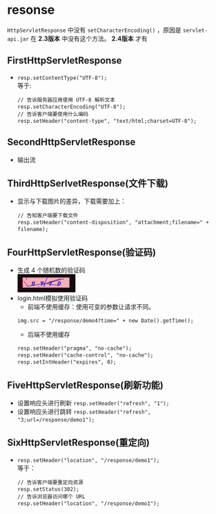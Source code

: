 # resonse
`HttpServletResponse` 中没有 `setCharacterEncoding()` ，原因是 `servlet-api.jar` 在 **2.3版本** 中没有这个方法。 **2.4版本** 才有
## FirstHttpServletResponse
* `resp.setContentType("UTF-8");` <br/>
    等于:
    ```
    // 告诉服务器应用使用 UTF-8 解析文本
    resp.setCharacterEncoding("UTF-8");
    // 告诉客户端要使用什么编码
    resp.setHeader("content-type", "text/html;charset=UTF-8");
    ```
## SecondHttpServletResponse
* 输出流
## ThirdHttpSerlvetResponse(文件下载)
* 显示与下载图片的差异，下载需要加上：
    ```
    // 告知客户端要下载文件
    resp.setHeader("content-disposition", "attachment;filename=" + filename);
    ```
## FourHttpServletResponse(验证码)
* 生成 4 个随机数的验证码<br/>
![验证码](../images/response/four.png)
* login.html模拟使用验证码
  * 前端不使用缓存：使用可变的参数让请求不同。<br>
  ```
  img.src = "/response/demo4?time=" + new Date().getTime();
  ``` 
  * 后端不使用缓存<br>
  ```
  resp.setHeader("pragma", "no-cache");
  resp.setHeader("cache-control", "no-cache");
  resp.setIntHeader("expires", 0);
  ```
## FiveHttpServletResponse(刷新功能)
* 设置响应头进行刷新 `resp.setHeader("refresh", "1");` 
* 设置响应头进行跳转 `resp.setHeader("refresh", "3;url=/response/demo1");`
## SixHttpServletResponse(重定向)
* `resp.setHeader("location", "/response/demo1");`<br>
    等于：<br>
    ```
    // 告诉客户端要重定向资源
    resp.setStatus(302);
    // 告诉浏览器访问哪个 URL
    resp.setHeader("location", "/response/demo1");
    ```